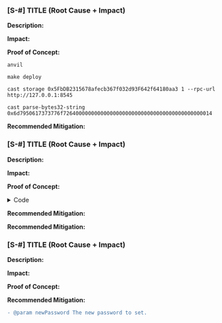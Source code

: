 ### [S-#] TITLE (Root Cause + Impact)

**Description:** 

**Impact:** 

**Proof of Concept:**

```
anvil
```

```
make deploy
```

```
cast storage 0x5FbDB2315678afecb367f032d93F642f64180aa3 1 --rpc-url http://127.0.0.1:8545
```

```
cast parse-bytes32-string 0x6d7950617373776f726400000000000000000000000000000000000000000014
```

**Recommended Mitigation:** 

### [S-#] TITLE (Root Cause + Impact)

**Description:** 

**Impact:** 

**Proof of Concept:**

<details>

<summary>Code</summary>

```javascript
    function test_anyone_can_set_password(address randomAddress) public {
            vm.assume(randomAddress != owner);
            vm.prank(randomAddress);
            string memory expectedPassword = "myNewPassword";
            passwordStore.setPassword(expectedPassword);

            vm.prank(owner);
            string memory actualPassword = passwordStore.getPassword();
            assertEq(actualPassword, expectedPassword);
        }
```

</details>

**Recommended Mitigation:** 


**Recommended Mitigation:** 

### [S-#] TITLE (Root Cause + Impact)

**Description:** 

**Impact:** 

**Proof of Concept:**

**Recommended Mitigation:** 

```diff
- @param newPassword The new password to set.
```